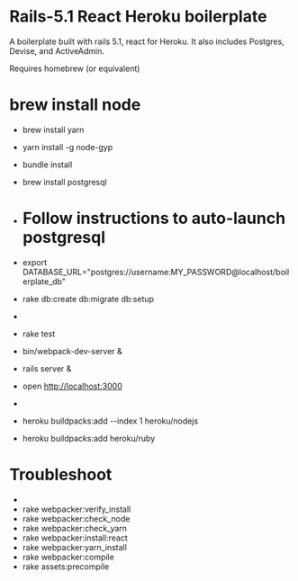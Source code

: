 # Rails-5.1 React Heroku boilerplate
A boilerplate built with rails 5.1, react for Heroku.
It also includes Postgres, Devise, and ActiveAdmin.

Requires homebrew (or equivalent)
# brew install node
* brew install yarn
* yarn install -g node-gyp
* bundle install


* brew install postgresql
* # Follow instructions to auto-launch postgresql
* export DATABASE_URL="postgres://username:MY_PASSWORD@localhost/boilerplate_db"
* rake db:create db:migrate db:setup
*
* rake test
* bin/webpack-dev-server &
* rails server &
* open [http://localhost:3000](http://localhost:3000)
*
* heroku buildpacks:add --index 1 heroku/nodejs
* heroku buildpacks:add heroku/ruby

# Troubleshoot
*
* rake webpacker:verify_install
* rake webpacker:check_node
* rake webpacker:check_yarn
* rake webpacker:install:react
* rake webpacker:yarn_install
* rake webpacker:compile
* rake assets:precompile
